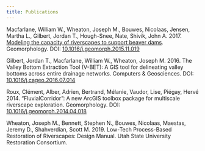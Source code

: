 ```yaml
---
title: Publications
---
```


Macfarlane, William W., Wheaton, Joseph M., Bouwes, Nicolaas, Jensen, Martha L., Gilbert, Jordan T., Hough-Snee, Nate, Shivik, John A. 2017. [Modeling the capacity of riverscapes to support beaver dams](http://www.sciencedirect.com/science/article/pii/S0169555X15302166). Geomorphology. DOI: [10.1016/j.geomorph.2015.11.019](10.1016/j.geomorph.2015.11.019)

Gilbert, Jordan T., Macfarlane, William W., Wheaton, Joseph M. 2016. The Valley Bottom Extraction Tool (V-BET): A GIS tool for delineating valley bottoms across entire drainage networks. Computers & Geosciences. DOI: [10.1016/j.cageo.2016.07.014](10.1016/j.cageo.2016.07.014)

Roux, Clément, Alber, Adrien, Bertrand, Mélanie, Vaudor, Lise, Piégay, Hervé 2014. “FluvialCorridor”: A new ArcGIS toolbox package for multiscale riverscape exploration. Geomorphology. DOI: [10.1016/j.geomorph.2014.04.018](10.1016/j.geomorph.2014.04.018)

Wheaton, Joseph M., Bennett, Stephen N., Bouwes, Nicolaas, Maestas, Jeremy D., Shahverdian, Scott M. 2019. Low-Tech Process-Based Restoration of Riverscapes: Design Manual. Utah State University Restoration Consortium. 

